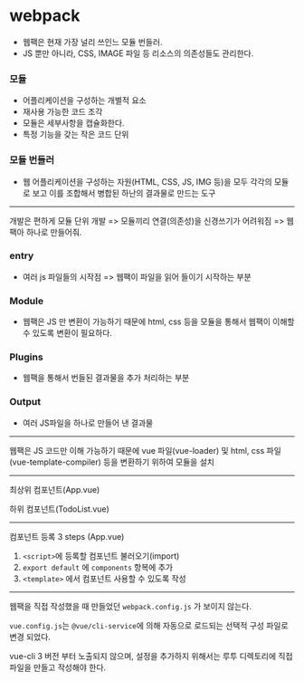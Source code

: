 # webpack

- 웹팩은 현재 가장 널리 쓰인느 모듈 번들러.
- JS 뿐만 아니라, CSS, IMAGE 파일 등 리소스의 의존성들도 관리한다.



### 모듈

- 어플리케이션을 구성하는 개별적 요소
- 재사용 가능한 코드 조각
- 모듈은 세부사항을 캡슐화한다.
- 특정 기능을 갖는 작은 코드 단위



### 모듈 번들러

- 웹 어플리케이션을 구성하는 자원(HTML, CSS, JS, IMG 등)을 모두 각각의 모듈로 보고 이를 조합해서 병합된 하난의 결과물로 만드는 도구



---

개발은 편하게 모듈 단위 개발 => 모듈끼리 연결(의존성)을 신경쓰기가 어려워짐 => 웹팩아 하나로 만들어줘.

###  entry

- 여러 js 파일들의 시작점 => 웹팩이 파일을 읽어 들이기 시작하는 부분



### Module

- 웹팩은 JS 만 변환이 가능하기 때문에 html, css 등을 모듈을 통해서 웹팩이 이해할수 있도록 변환이 필요하다.



### Plugins

- 웹팩을 통해서 번들된 결과물을 추가 처리하는 부분



### Output

- 여러 JS파일을 하나로 만들어 낸 결과물



---

웹팩은 JS 코드만 이해 가능하기 때문에 vue 파일(vue-loader) 및 html, css 파일 (vue-template-compiler) 등을 변환하기 위하여 모듈을 설치

----

최상위 컴포넌트(App.vue)

하위 컴포넌트(TodoList.vue)

----

컴포넌트 등록 3 steps (App.vue)

1. `<script>`에 등록할 컴포넌트 불러오기(import)
2. `export default` 에 `components` 항복에 추가
3. `<template>` 에서 컴포넌트 사용할 수 있도록 작성

----------

웹팩을 직접 작성했을 때 만들었던 `webpack.config.js` 가 보이지 않는다.

`vue.config.js`는 `@vue/cli-service`에 의해 자동으로 로드되는 선택적 구성 파일로 변경 되었다.

vue-cli 3 버전 부터 노출되지 않으며, 설정을 추가하지 위해서는 루투 디렉토리에 직접 파일을 만들고 작성해야 한다.



